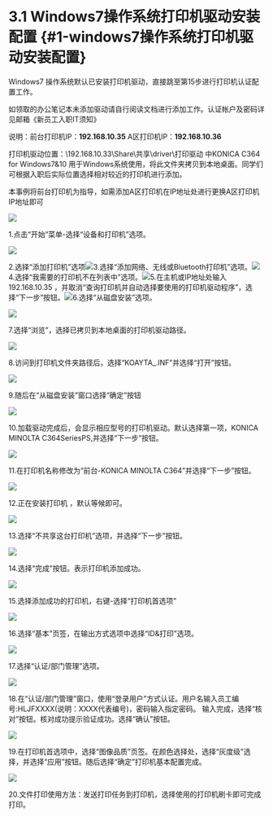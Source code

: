 # 3.1 Windows7操作系统打印机驱动安装配置 {#1-windows7操作系统打印机驱动安装配置}

Windows7 操作系统默认已安装打印机驱动，直接跳至第15步进行打印机认证配置工作。

如领取的办公笔记本未添加驱动请自行阅读文档进行添加工作。认证帐户及密码详见邮箱《新员工入职IT须知》

说明：前台打印机IP：**192.168.10.35**         A区打印机IP：**192.168.10.36**

打印机驱动位置：\192.168.10.33\Share\共享\driver\打印驱动  中KONICA C364 for Windows7&10 用于Windows系统使用，将此文件夹拷贝到本地桌面。同学们可根据入职后实际位置选择相对较近的打印机进行添加。

本事例将前台打印机为指导，如需添加A区打印机在IP地址处进行更换A区打印机IP地址即可

![](https://ws4.sinaimg.cn/large/006tNc79ly1fj2vfnp6i2j31c20jaq7p.jpg)

1.点击“开始”菜单-选择“设备和打印机”选项。

![](/assets/import3.png)

2.选择“添加打印机”选项![](https://ws3.sinaimg.cn/large/006tNc79ly1fj2vip4q13j31c20xtwjh.jpg)3.选择“添加网络、无线或Bluetooth打印机”选项。![](https://ws4.sinaimg.cn/large/006tNc79ly1fj2vjmb8scj31c2124q8z.jpg)4.选择“我需要的打印机不在列表中”选项。![](https://ws4.sinaimg.cn/large/006tNc79ly1fj2vk3q4wtj31c20zzwis.jpg)5.在主机或IP地址处输入 192.168.10.35 ，并取消“查询打印机并自动选择要使用的打印机驱动程序”，选择“下一步”按钮。![](https://ws3.sinaimg.cn/large/006tNc79ly1fj2vkhpsr2j31c20wjwje.jpg)6.选择“从磁盘安装”选项。

![](/assets/impor5t.png)

7.选择“浏览”，选择已拷贝到本地桌面的打印机驱动路径。

![](/assets/import5.png)

8.访问到打印机文件夹路径后，选择“KOAYTA\_.INF”并选择“打开”按钮。

![](/assets/import6.png)

9.随后在“从磁盘安装”窗口选择“确定”按钮

![](/assets/import7.png)

10.加载驱动完成后，会显示相应型号的打印机驱动。默认选择第一项，KONICA MINOLTA C364SeriesPS,并选择“下一步”按钮。

![](/assets/import8.png)

11.在打印机名称修改为“前台-KONICA MINOLTA C364”并选择“下一步”按钮。

![](/assets/import9.png)

12.正在安装打印机 ，默认等候即可。

![](/assets/import10.png)

13.选择“不共享这台打印机”选项，并选择“下一步”按钮。

![](/assets/import11.png)

14.选择“完成”按钮。表示打印机添加成功。

![](/assets/import12.png)

15.选择添加成功的打印机，右键-选择“打印机首选项”

![](/assets/import13.png)

16.选择“基本”页签，在输出方式选项中选择“ID&打印”选项。

![](/assets/import14.png)

17.选择“认证/部门管理”选项。

![](/assets/import15.png)

18.在“认证/部门管理”窗口，使用“登录用户”方式认证。用户名输入员工编号:HLJFXXXX\(说明：XXXX代表编号\)，密码输入指定密码。 输入完成，选择“核对”按钮。核对成功提示验证成功。选择“确认”按钮。

![](/assets/import16.png)

19.在打印机首选项中，选择“图像品质”页签。在颜色选择处，选择“灰度级”选择，并选择“应用”按钮。随后选择“确定”打印机基本配置完成。

![](/assets/import17.png)

20.文件打印使用方法：发送打印任务到打印机，选择使用的打印机刷卡即可完成打印。


